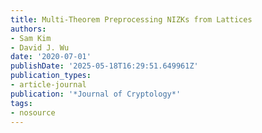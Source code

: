 ```yaml
---
title: Multi-Theorem Preprocessing NIZKs from Lattices
authors:
- Sam Kim
- David J. Wu
date: '2020-07-01'
publishDate: '2025-05-18T16:29:51.649961Z'
publication_types:
- article-journal
publication: '*Journal of Cryptology*'
tags:
- nosource
---
```

